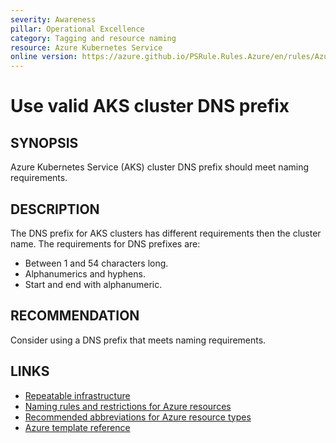 ```yaml
---
severity: Awareness
pillar: Operational Excellence
category: Tagging and resource naming
resource: Azure Kubernetes Service
online version: https://azure.github.io/PSRule.Rules.Azure/en/rules/Azure.AKS.DNSPrefix/
---
```


# Use valid AKS cluster DNS prefix

## SYNOPSIS

Azure Kubernetes Service (AKS) cluster DNS prefix should meet naming requirements.

## DESCRIPTION

The DNS prefix for AKS clusters has different requirements then the cluster name.
The requirements for DNS prefixes are:

- Between 1 and 54 characters long.
- Alphanumerics and hyphens.
- Start and end with alphanumeric.

## RECOMMENDATION

Consider using a DNS prefix that meets naming requirements.

## LINKS

- [Repeatable infrastructure](https://docs.microsoft.com/azure/architecture/framework/devops/automation-infrastructure)
- [Naming rules and restrictions for Azure resources](https://docs.microsoft.com/azure/azure-resource-manager/management/resource-name-rules)
- [Recommended abbreviations for Azure resource types](https://docs.microsoft.com/azure/cloud-adoption-framework/ready/azure-best-practices/resource-abbreviations)
- [Azure template reference](https://docs.microsoft.com/azure/templates/microsoft.containerservice/managedclusters)
